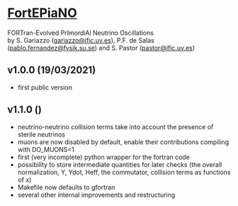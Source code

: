 # [FortEPiaNO](https://bitbucket.org/ahep_cosmo/fortepiano_public/)
FORTran-Evolved PrImordiAl Neutrino Oscillations  
by S. Gariazzo (gariazzo@ific.uv.es), P.F. de Salas (pablo.fernandez@fysik.su.se) and S. Pastor (pastor@ific.uv.es)

## v1.0.0 (19/03/2021)
* first public version

## v1.1.0 ()
* neutrino-neutrino collision terms take into account the presence of sterile neutrinos
* muons are now disabled by default, enable their contributions compiling with DO_MUONS=1
* first (very incomplete) python wrapper for the fortran code
* possibility to store intermediate quantities for later checks (the overall normalization, Y, Ydot, Heff, the commutator, collision terms as functions of x)
* Makefile now defaults to gfortran
* several other internal improvements and restructuring
